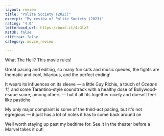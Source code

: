 ```yaml
---
layout: review
title: "Polite Society (2023)"
excerpt: "My review of Polite Society (2023)"
rating: "4.0"
letterboxd_url: https://boxd.it/4cGlzZ
mst3k: false
rifftrax: false
category: movie_review

---
```


What The Hell? This movie rules!

Great pacing and editing, so many fun cuts and music queues, the fights are thematic and cool, hilarious, and the perfect ending!

It wears its influences on its sleeve — a little Guy Richie, a touch of <i>Oceans 11,</i> and some Tarantino-style soundtrack with a healthy dose of Bollywood-esque score, among others — but it all fits together nicely and doesn’t feel like pastiche

My only major complaint is some of the third-act pacing, but it's not egregious — it just has a lot of notes it has to come back around on

Well worth staying up past my bedtime for. See it in the theater before a Marvel takes it out!